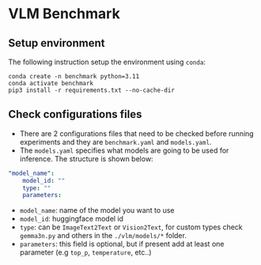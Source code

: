 # VLM Benchmark

## Setup environment
The following instruction setup the environment using `conda`:
```
conda create -n benchmark python=3.11
conda activate benchmark
pip3 install -r requirements.txt --no-cache-dir
```

## Check configurations files
- There are 2 configurations files that need to be checked before running experiments and they are `benchmark.yaml` and `models.yaml`.
- The `models.yaml` specifies what models are going to be used for inference. The structure is shown below:
```yaml
"model_name":
    model_id: ""
    type: ""
    parameters:
```
- `model_name`: name of the model you want to use
- `model_id`: huggingface model id
- `type`: can be `ImageText2Text` or `Vision2Text`, for custom types check `gemma3n.py` and others in the `./vlm/models/*` folder.
- `parameters`: this field is optional, but if present add at least one parameter (e.g `top_p`, `temperature`, etc..)